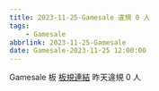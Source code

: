 ```yaml
---
title: 2023-11-25-Gamesale 違規 0 人
tags:
    - Gamesale
abbrlink: 2023-11-25-Gamesale
date: Gamesale-2023-11-25 12:00:00
---
```

Gamesale 板 [板規連結](https://www.ptt.cc/bbs/Gossiping/M.1637425085.A.07D.html)
昨天違規 0 人
